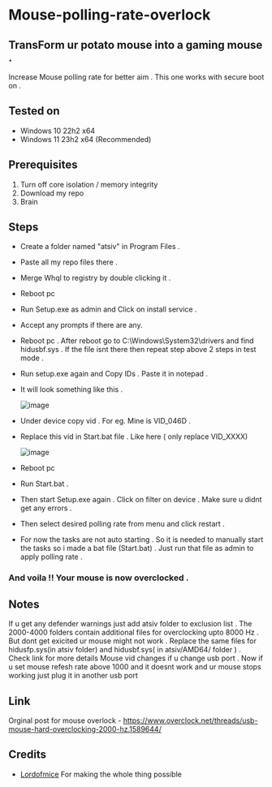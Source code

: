 # Mouse-polling-rate-overlock
## TransForm ur potato mouse into a gaming mouse .
Increase Mouse polling rate for better aim . This one works with secure boot on . 


## Tested on 
- Windows 10 22h2 x64
- Windows 11 23h2 x64 (Recommended) 

## Prerequisites
1. Turn off core isolation / memory integrity
2. Download my repo
3. Brain


## Steps 
- Create a folder named "atsiv" in Program Files .
- Paste all my repo files there .
- Merge Whql to registry by double clicking it .
- Reboot pc
- Run Setup.exe as admin and Click on install service .
- Accept any prompts if there are any.
- Reboot pc . After reboot go to C:\Windows\System32\drivers and find hidusbf.sys . If the file isnt there then repeat step above 2 steps in test mode . 
- Run setup.exe again and Copy IDs . Paste it in notepad .
- It will look something like this .

  ![image](https://github.com/Fool543/mouse-polling-rate-overlock/assets/120022950/aa3d7e2c-b433-4868-bf11-f2f3c7c99d47)


- Under device copy vid . For eg. Mine is VID_046D .
- Replace this vid in Start.bat file . Like here ( only replace VID_XXXX)
  
    ![image](https://github.com/Fool543/mouse-polling-rate-overlock/assets/120022950/5eca51fb-6582-4486-ad76-0455d7748d7a)

- Reboot pc
- Run Start.bat . 
- Then start Setup.exe again . Click on filter on device . Make sure u didnt get any errors .
- Then select desired polling rate from menu and click restart .
- For now the tasks are not auto starting . So it is needed to manually start the tasks so i made a bat file (Start.bat) . Just run that file as admin to apply polling rate .

### And voila !! Your mouse is now overclocked . 

## Notes 
If u get any defender warnings just add atsiv folder to exclusion list . 
The 2000-4000 folders contain additional files for overclocking upto 8000 Hz . But dont get exicited ur mouse might not work . Replace the same files for hidusfp.sys(in atsiv folder) and hidusbf.sys( in atsiv/AMD64/ folder ) . 
Check link for more details 
Mouse vid changes if u change usb port . Now if u set mouse refesh rate above 1000 and it doesnt work and ur mouse stops working just plug it in another usb port 

## Link
Orginal post for mouse overlock - https://www.overclock.net/threads/usb-mouse-hard-overclocking-2000-hz.1589644/

## Credits 
- [Lordofmice](https://github.com/LordOfMice) For making the whole thing possible 





